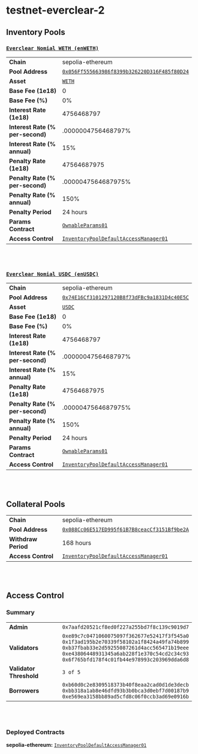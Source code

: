 # testnet-everclear-2

## Inventory Pools

### [`Everclear Nomial WETH (enWETH)`](https://sepolia.etherscan.io/token/0x056Ff555663986f8399b326220D316F485f80D24)
|   |   |
|---|---|
| **Chain**               | sepolia-ethereum                                      |
| **Pool Address**        | [`0x056Ff555663986f8399b326220D316F485f80D24`](https://sepolia.etherscan.io/address/0x056Ff555663986f8399b326220D316F485f80D24)  |
| **Asset**               | [`WETH`](https://sepolia.etherscan.io/token/0xfff9976782d46cc05630d1f6ebab18b2324d6b14)   |
| **Base Fee (1e18)**      | 0                                |
| **Base Fee (%)**         | 0%                           |
| **Interest Rate (1e18)**| 4756468797                              |
| **Interest Rate (% per-second)** | .0000004756468797%               |
| **Interest Rate (% annual)**     | 15%                |
| **Penalty Rate (1e18)**  | 47564687975                              |
| **Penalty Rate (% per-second)** | .0000047564687975%             |
| **Penalty Rate (% annual)**     | 150%              |
| **Penalty Period**       | 24 hours                     |
| **Params Contract**      | [`OwnableParams01`](https://sepolia.etherscan.io/address/0x7073740d21Dba8389fAac19d23f512f2013F390F) |
| **Access Control**       | [`InventoryPoolDefaultAccessManager01`](https://sepolia.etherscan.io/address/0x43a21ac41B8Dff396d66A5E8c9ab7Eed1D051923) |

<br><br>

### [`Everclear Nomial USDC (enUSDC)`](https://sepolia.etherscan.io/token/0x74E16Cf3101297120B8f73dFBc9a1831D4c40E5C)
|   |   |
|---|---|
| **Chain**               | sepolia-ethereum                                      |
| **Pool Address**        | [`0x74E16Cf3101297120B8f73dFBc9a1831D4c40E5C`](https://sepolia.etherscan.io/address/0x74E16Cf3101297120B8f73dFBc9a1831D4c40E5C)  |
| **Asset**               | [`USDC`](https://sepolia.etherscan.io/token/0x1c7d4b196cb0c7b01d743fbc6116a902379c7238)   |
| **Base Fee (1e18)**      | 0                                |
| **Base Fee (%)**         | 0%                           |
| **Interest Rate (1e18)**| 4756468797                              |
| **Interest Rate (% per-second)** | .0000004756468797%               |
| **Interest Rate (% annual)**     | 15%                |
| **Penalty Rate (1e18)**  | 47564687975                              |
| **Penalty Rate (% per-second)** | .0000047564687975%             |
| **Penalty Rate (% annual)**     | 150%              |
| **Penalty Period**       | 24 hours                     |
| **Params Contract**      | [`OwnableParams01`](https://sepolia.etherscan.io/address/0x0E68187118a2f8AE3AD4511329D9fDEe568F2290) |
| **Access Control**       | [`InventoryPoolDefaultAccessManager01`](https://sepolia.etherscan.io/address/0x43a21ac41B8Dff396d66A5E8c9ab7Eed1D051923) |

<br><br>

## Collateral Pools

|   |   |
|---|---|
| **Chain**             | sepolia-ethereum                                    |
| **Pool Address**      | [`0x088Cc06E517ED995f61B7B8ceacCf3151Bf9be2A`](https://sepolia.etherscan.io/address/0x088Cc06E517ED995f61B7B8ceacCf3151Bf9be2A)|
| **Withdraw Period**   | 168 hours                   |
| **Access Control**    | [`InventoryPoolDefaultAccessManager01`](https://sepolia.etherscan.io/address/0x43a21ac41B8Dff396d66A5E8c9ab7Eed1D051923) |

<br><br>

## Access Control

### Summary
|   |   |
|---|---|
| **Admin**               | `0x7aafd20521cf8ed0f227a255bd7f8c139c9019d7`           |
| **Validators**          | `0xe89c7c0471060075097f362677e52417f3f545a0`<br>`0x1f3ad195b2e70339f58102a1f8424a49fa74b899`<br>`0xb37fbab33e2d59255087261d4acc565471b19eee`<br>`0xe43806448931345a6ab228f1e370c54cd2c34c93`<br>`0x6f765bfd178f4c01fb44e978993c203969dda6d8`      |
| **Validator Threshold** | `3 of 5`       |
| **Borrowers**           | `0xb60d0c2e8309518373b40f8eaa2cad0d1de3decb`<br>`0xbb318a1ab8e46dfd93b3b0bca3d0ebf7d00187b9`<br>`0xe569ea3158bb89ad5cfd8c06f0ccb3ad69e0916b`       |

<br><br>

### Deployed Contracts

**sepolia-ethereum:** [`InventoryPoolDefaultAccessManager01`](https://sepolia.etherscan.io/address/0x43a21ac41B8Dff396d66A5E8c9ab7Eed1D051923)


